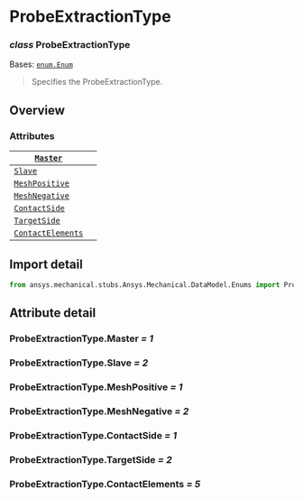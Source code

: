 # ProbeExtractionType

### *class* ProbeExtractionType

Bases: [`enum.Enum`](https://docs.python.org/3/library/enum.html#enum.Enum)

> Specifies the ProbeExtractionType.

> <!-- !! processed by numpydoc !! -->

## Overview

### Attributes

| [`Master`](#ProbeExtractionType.Master)                   |    |
|-----------------------------------------------------------|----|
| [`Slave`](#ProbeExtractionType.Slave)                     |    |
| [`MeshPositive`](#ProbeExtractionType.MeshPositive)       |    |
| [`MeshNegative`](#ProbeExtractionType.MeshNegative)       |    |
| [`ContactSide`](#ProbeExtractionType.ContactSide)         |    |
| [`TargetSide`](#ProbeExtractionType.TargetSide)           |    |
| [`ContactElements`](#ProbeExtractionType.ContactElements) |    |

## Import detail

```python
from ansys.mechanical.stubs.Ansys.Mechanical.DataModel.Enums import ProbeExtractionType
```

## Attribute detail

### ProbeExtractionType.Master *= 1*

### ProbeExtractionType.Slave *= 2*

### ProbeExtractionType.MeshPositive *= 1*

### ProbeExtractionType.MeshNegative *= 2*

### ProbeExtractionType.ContactSide *= 1*

### ProbeExtractionType.TargetSide *= 2*

### ProbeExtractionType.ContactElements *= 5*
